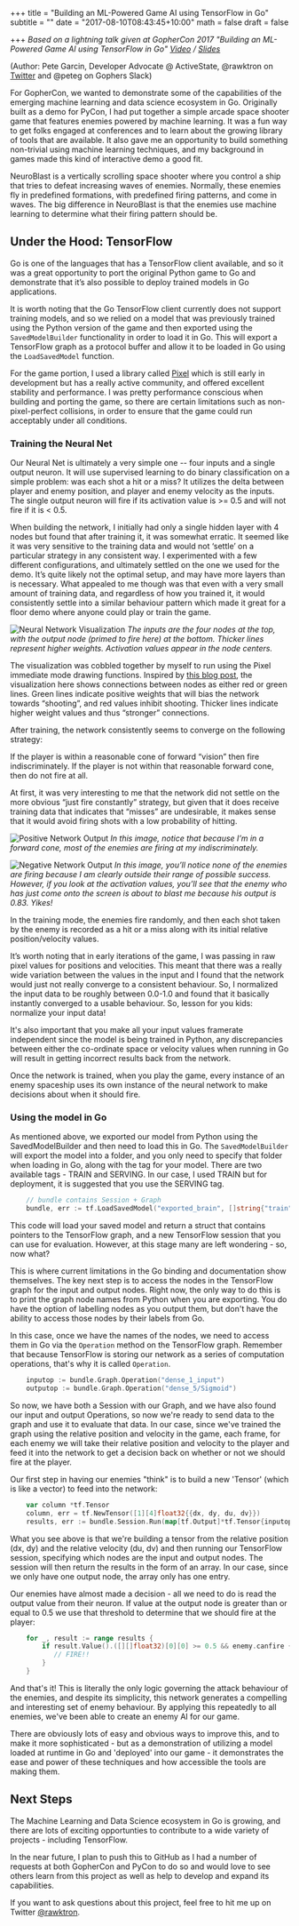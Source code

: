 +++
title = "Building an ML-Powered Game AI using TensorFlow in Go"
subtitle = ""
date = "2017-08-10T08:43:45+10:00"
math = false
draft = false

+++
*Based on a lightning talk given at GopherCon 2017 "Building an ML-Powered Game AI using TensorFlow in Go" [Video](https://www.youtube.com/watch?v=oiorteQg9n0&t=53s) / [Slides](https://github.com/gophercon/2017-talks/tree/master/lightningtalks/PeteGarcin-BuildingMLPoweredGameAIwithTensorFlow)*

(Author: Pete Garcin, Developer Advocate @ ActiveState, @rawktron on [Twitter](https://twitter.com/rawktron) and @peteg on Gophers Slack)  

For GopherCon, we wanted to demonstrate some of the capabilities of the emerging machine learning and data science ecosystem in Go. Originally built as a demo for PyCon, I had put together a simple arcade space shooter game that features enemies powered by machine learning. It was a fun way to get folks engaged at conferences and to learn about the growing library of tools that are available. It also gave me an opportunity to build something non-trivial using machine learning techniques, and my background in games made this kind of interactive demo a good fit.

NeuroBlast is a vertically scrolling space shooter where you control a ship that tries to defeat increasing waves of enemies. Normally, these enemies fly in predefined formations, with predefined firing patterns, and come in waves. The big difference in NeuroBlast is that the enemies use machine learning to determine what their firing pattern should be.

## Under the Hood: TensorFlow
Go is one of the languages that has a TensorFlow client available, and so it was a great opportunity to port the original Python game to Go and demonstrate that it’s also possible to deploy trained models in Go applications.

It is worth noting that the Go TensorFlow client currently does not support training models, and so we relied on a model that was previously trained using the Python version of the game and then exported using the `SavedModelBuilder` functionality in order to load it in Go. This will export a TensorFlow graph as a protocol buffer and allow it to be loaded in Go using the `LoadSavedModel` function.

For the game portion, I used a library called [Pixel](github.com/faiface/pixel) which is still early in development but has a really active community, and offered excellent stability and performance. I was pretty performance conscious when building and porting the game, so there are certain limitations such as non-pixel-perfect collisions, in order to ensure that the game could run acceptably under all conditions.

### Training the Neural Net
Our Neural Net is ultimately a very simple one -- four inputs and a single output neuron. It will use supervised learning to do binary classification on a simple problem: was each shot a hit or a miss? It utilizes the delta between player and enemy position, and player and enemy velocity as the inputs. The single output neuron will fire if its activation value is >= 0.5 and will not fire if it is < 0.5.

When building the network, I initially had only a single hidden layer with 4 nodes but found that after training it, it was somewhat erratic. It seemed like it was very sensitive to the training data and would not ‘settle’ on a particular strategy in any consistent way. I experimented with a few different configurations, and ultimately settled on the one we used for the demo. It’s quite likely not the optimal setup, and may have more layers than is necessary. What appealed to me though was that even with a very small amount of training data, and regardless of how you trained it, it would consistently settle into a similar behaviour pattern which made it great for a floor demo where anyone could play or train the game.

![Neural Network Visualization](/img/gameai/NNViz.png "Neural Net Visualization")
*The inputs are the four nodes at the top, with the output node (primed to fire here) at the bottom. Thicker lines represent higher weights. Activation values appear in the node centers.*

The visualization was cobbled together by myself to run using the Pixel immediate mode drawing functions. Inspired by [this blog post](https://medium.com/deep-learning-101/how-to-generate-a-video-of-a-neural-network-learning-in-python-62f5c520e85c), the visualization here shows connections between nodes as either red or green lines. Green lines indicate positive weights that will bias the network towards “shooting”, and red values inhibit shooting. Thicker lines indicate higher weight values and thus “stronger” connections.

After training, the network consistently seems to converge on the following strategy:

If the player is within a reasonable cone of forward “vision” then fire indiscriminately.
If the player is not within that reasonable forward cone, then do not fire at all.

At first, it was very interesting to me that the network did not settle on the more obvious “just fire constantly” strategy, but given that it does receive training data that indicates that “misses” are undesirable, it makes sense that it would avoid firing shots with a low probability of hitting.

![Positive Network Output](/img/gameai/GopherPos.png "Positive Network Output")
*In this image, notice that because I’m in a forward cone, most of the enemies are firing at my indiscriminately.*

![Negative Network Output](/img/gameai/GopherNeg.png "Negative Network Output")
*In this image, you’ll notice none of the enemies are firing because I am clearly outside their range of possible success. However, if you look at the activation values, you’ll see that the enemy who has just come onto the screen is about to blast me because his output is 0.83. Yikes!*

In the training mode, the enemies fire randomly, and then each shot taken by the enemy is recorded as a hit or a miss along with its initial relative position/velocity values.

It’s worth noting that in early iterations of the game, I was passing in raw pixel values for positions and velocities. This meant that there was a really wide variation between the values in the input and I found that the network would just not really converge to a consistent behaviour. So, I normalized the input data to be roughly between 0.0-1.0 and found that it basically instantly converged to a usable behaviour. So, lesson for you kids: normalize your input data!

It's also important that you make all your input values framerate independent since the model is being trained in Python, any discrepancies between either the co-ordinate space or velocity values when running in Go will result in getting incorrect results back from the network.

Once the network is trained, when you play the game, every instance of an enemy spaceship uses its own instance of the neural network to make decisions about when it should fire.

### Using the model in Go

As mentioned above, we exported our model from Python using the SavedModelBuilder and then need to load this in Go. The `SavedModelBuilder` will export the model into a folder, and you only need to specify that folder when loading in Go, along with the tag for your model. There are two available tags - TRAIN and SERVING. In our case, I used TRAIN but for deployment, it is suggested that you use the SERVING tag.

```Go
    // bundle contains Session + Graph
    bundle, err := tf.LoadSavedModel("exported_brain", []string{"train"}, nil)
```

This code will load your saved model and return a struct that contains pointers to the TensorFlow graph, and a new TensorFlow session that you can use for evaluation. However, at this stage many are left wondering - so, now what?

This is where current limitations in the Go binding and documentation show themselves. The key next step is to access the nodes in the TensorFlow graph for the input and output nodes. Right now, the only way to do this is to print the graph node names from Python when you are exporting. You do have the option of labelling nodes as you output them, but don't have the ability to access those nodes by their labels from Go.

In this case, once we have the names of the nodes, we need to access them in Go via the `Operation` method on the TensorFlow graph. Remember that because TensorFlow is storing our network as a series of computation operations, that's why it is called `Operation`.

```Go
    inputop := bundle.Graph.Operation("dense_1_input")
    outputop := bundle.Graph.Operation("dense_5/Sigmoid")
```

So now, we have both a Session with our Graph, and we have also found our input and output Operations, so now we're ready to send data to the graph and use it to evaluate that data. In our case, since we've trained the graph using the relative position and velocity in the game, each frame, for each enemy we will take their relative position and velocity to the player and feed it into the network to get a decision back on whether or not we should fire at the player.  

Our first step in having our enemies "think" is to build a new 'Tensor' (which is like a vector) to feed into the network:

```Go
    var column *tf.Tensor
    column, err = tf.NewTensor([1][4]float32{{dx, dy, du, dv}})
    results, err := bundle.Session.Run(map[tf.Output]*tf.Tensor{inputop.Output(0): column}, []tf.Output{outputop.Output(0)}, nil)
```

What you see above is that we're building a tensor from the relative position (dx, dy) and the relative velocity (du, dv) and then running our TensorFlow session, specifying which nodes are the input and output nodes. The session will then return the results in the form of an array. In our case, since we only have one output node, the array only has one entry.  

Our enemies have almost made a decision - all we need to do is read the output value from their neuron. If value at the output node is greater than or equal to 0.5 we use that threshold to determine that we should fire at the player:

```Go
    for _, result := range results {
        if result.Value().([][]float32)[0][0] >= 0.5 && enemy.canfire {
           // FIRE!!
        }
    }
```

And that's it! This is literally the only logic governing the attack behaviour of the enemies, and despite its simplicity, this network generates a compelling and interesting set of enemy behaviour. By applying this repeatedly to all enemies, we've been able to create an enemy AI for our game.  

There are obviously lots of easy and obvious ways to improve this, and to make it more sophisticated - but as a demonstration of utilizing a model loaded at runtime in Go and 'deployed' into our game - it demonstrates the ease and power of these techniques and how accessible the tools are making them.

## Next Steps

The Machine Learning and Data Science ecosystem in Go is growing, and there are lots of exciting opportunties to contribute to a wide variety of projects - including TensorFlow.

In the near future, I plan to push this to GitHub as I had a number of requests at both GopherCon and PyCon to do so and would love to see others learn from this project as well as help to develop and expand its capabilities. 

If you want to ask questions about this project, feel free to hit me up on Twitter [@rawktron](https://twitter.com/rawktron).

